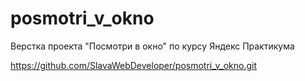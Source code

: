 # posmotri_v_okno
Верстка проекта "Посмотри в окно" по курсу Яндекс Практикума

https://github.com/SlavaWebDeveloper/posmotri_v_okno.git
